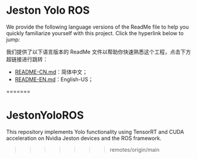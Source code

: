 # Jeston Yolo ROS

We provide the following language versions of the ReadMe file to help you quickly familiarize yourself with this project. Click the hyperlink below to jump:

我们提供了以下语言版本的 ReadMe 文件以帮助你快速熟悉这个工程，点击下方超链接进行跳转：

* [README-CN.md](resources/README-CN.md)：简体中文；
* [README-EN.md](resources/README-EN.md)：English-US；

=======
# JestonYoloROS
This repository implements Yolo functionality using TensorRT and CUDA acceleration on Nvidia Jeston devices and the ROS framework.
>>>>>>> remotes/origin/main
